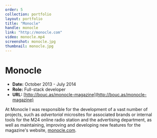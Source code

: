 ```yaml
---
order: 5
collection: portfolio
layout: portfolio
title: "Monocle"
handle: monocle
link: "http://monocle.com"
video: monocle.mp4
screenshot: monocle.jpg
thumbnail: monocle.jpg
---
```

# Monocle

- **Date:** October 2013 - July 2014
- **Role:** Full-stack developer
- **URL:** [http://bouc.as/monocle-magazine](http://bouc.as/monocle-magazine)

At Monocle I was responsible for the development of a vast number of projects, such as *advertorial* microsites for associated brands or internal tools for the M24 online radio station and the advertising department, as well as maintaining, improving and developing new features for the magazine's website, [monocle.com](http://monocle.com).
